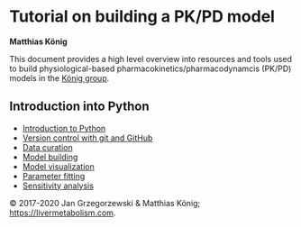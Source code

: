 # Tutorial on building a PK/PD model
**Matthias König**

This document provides a high level overview into resources and tools used to build physiological-based pharmacokinetics/pharmacodynamcis (PK/PD) models in the [König group](https://livermetabolism.com).

## Introduction into Python

* [Introduction to Python](./python.md)
* [Version control with git and GitHub](./git.md)
* [Data curation](./data_curation.md)
* [Model building](./model_building.md)
* [Model visualization](./model_building.md)
* [Parameter fitting](./parameter_fitting.md)
* [Sensitivity analysis](./sensitivity_analysis.md)

&copy; 2017-2020 Jan Grzegorzewski & Matthias König; https://livermetabolism.com.
 


